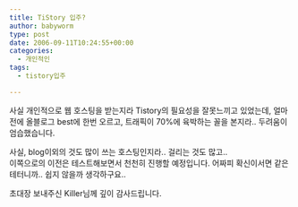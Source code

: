 ```yaml
---
title: TiStory 입주?
author: babyworm
type: post
date: 2006-09-11T10:24:55+00:00
categories:
  - 개인적인
tags:
  - tistory입주

---
```

사실 개인적으로 웹 호스팅을 받는지라 Tistory의 필요성을 잘못느끼고 있었는데, 얼마전에 올블로그 best에 한번 오르고, 트래픽이 70%에 육박하는 꼴을 본지라.. 두려움이 엄습했습니다. 

사실, blog이외의 것도 많이 쓰는 호스팅인지라.. 걸리는 것도 많고..  
이쪽으로의 이전은 테스트해보면서 천천히 진행할 예정입니다. 어짜피 확신이서면 같은 테터니까.. 쉽지 않을까 생각하구요..

초대장 보내주신 Killer님께 깊이 감사드립니다.
